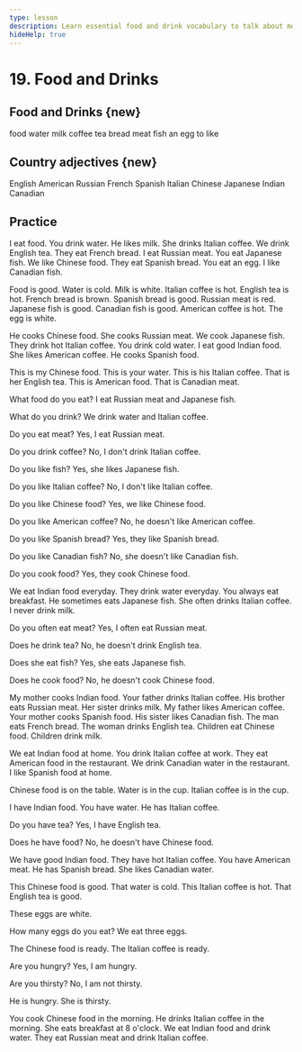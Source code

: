 ```yaml
---
type: lesson
description: Learn essential food and drink vocabulary to talk about meals, ordering at restaurants, and your food preferences
hideHelp: true
---
```


# 19. Food and Drinks

## Food and Drinks {new}

food
water
milk
coffee
tea
bread
meat
fish
an egg
to like

## Country adjectives {new}

English
American
Russian
French
Spanish
Italian
Chinese
Japanese
Indian
Canadian

## Practice

I eat food.
You drink water.
He likes milk.
She drinks Italian coffee.
We drink English tea.
They eat French bread.
I eat Russian meat.
You eat Japanese fish.
We like Chinese food.
They eat Spanish bread.
You eat an egg.
I like Canadian fish.

Food is good.
Water is cold.
Milk is white.
Italian coffee is hot.
English tea is hot.
French bread is brown.
Spanish bread is good.
Russian meat is red.
Japanese fish is good.
Canadian fish is good.
American coffee is hot.
The egg is white.

He cooks Chinese food.
She cooks Russian meat.
We cook Japanese fish.
They drink hot Italian coffee.
You drink cold water.
I eat good Indian food.
She likes American coffee.
He cooks Spanish food.

This is my Chinese food.
This is your water.
This is his Italian coffee.
That is her English tea.
This is American food.
That is Canadian meat.

What food do you eat?
I eat Russian meat and Japanese fish.

What do you drink?
We drink water and Italian coffee.

Do you eat meat?
Yes, I eat Russian meat.

Do you drink coffee?
No, I don't drink Italian coffee.

Do you like fish?
Yes, she likes Japanese fish.

Do you like Italian coffee?
No, I don't like Italian coffee.

Do you like Chinese food?
Yes, we like Chinese food.

Do you like American coffee?
No, he doesn't like American coffee.

Do you like Spanish bread?
Yes, they like Spanish bread.

Do you like Canadian fish?
No, she doesn't like Canadian fish.

Do you cook food?
Yes, they cook Chinese food.

We eat Indian food everyday.
They drink water everyday.
You always eat breakfast.
He sometimes eats Japanese fish.
She often drinks Italian coffee.
I never drink milk.

Do you often eat meat?
Yes, I often eat Russian meat.

Does he drink tea?
No, he doesn't drink English tea.

Does she eat fish?
Yes, she eats Japanese fish.

Does he cook food?
No, he doesn't cook Chinese food.

My mother cooks Indian food.
Your father drinks Italian coffee.
His brother eats Russian meat.
Her sister drinks milk.
My father likes American coffee.
Your mother cooks Spanish food.
His sister likes Canadian fish.
The man eats French bread.
The woman drinks English tea.
Children eat Chinese food.
Children drink milk.

We eat Indian food at home.
You drink Italian coffee at work.
They eat American food in the restaurant.
We drink Canadian water in the restaurant.
I like Spanish food at home.

Chinese food is on the table.
Water is in the cup.
Italian coffee is in the cup.

I have Indian food.
You have water.
He has Italian coffee.

Do you have tea?
Yes, I have English tea.

Does he have food?
No, he doesn't have Chinese food.

We have good Indian food.
They have hot Italian coffee.
You have American meat.
He has Spanish bread.
She likes Canadian water.

This Chinese food is good.
That water is cold.
This Italian coffee is hot.
That English tea is good.

These eggs are white.

How many eggs do you eat?
We eat three eggs.

The Chinese food is ready.
The Italian coffee is ready.

Are you hungry?
Yes, I am hungry.

Are you thirsty?
No, I am not thirsty.

He is hungry.
She is thirsty.

You cook Chinese food in the morning.
He drinks Italian coffee in the morning.
She eats breakfast at 8 o'clock.
We eat Indian food and drink water.
They eat Russian meat and drink Italian coffee.
